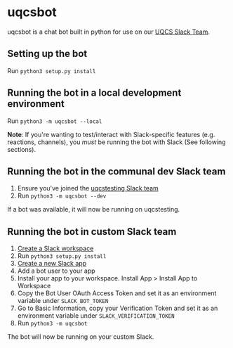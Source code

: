 # uqcsbot

uqcsbot is a chat bot built in python for use on our [UQCS Slack Team](uqcs.slack.com).

## Setting up the bot

Run `python3 setup.py install`

## Running the bot in a local development environment

Run `python3 -m uqcsbot --local`

**Note**: If you're wanting to test/interact with Slack-specific features (e.g. reactions, channels), you _must_ be running the bot with Slack (See following sections).

## Running the bot in the communal dev Slack team

1. Ensure you've joined the [uqcstesting Slack team](https://uqcstest-inviter.herokuapp.com/)
2. Run `python3 -m uqcsbot --dev`

If a bot was available, it will now be running on uqcstesting.

## Running the bot in custom Slack team

1. [Create a Slack workspace](https://slack.com/create)
2. Run `python3 setup.py install`
3. [Create a new Slack app](https://api.slack.com/apps/)
4. Add a bot user to your app
5. Install your app to your workspace. Install App > Install App to Workspace
6. Copy the Bot User OAuth Access Token and set it as an environment variable under `SLACK_BOT_TOKEN`
7. Go to Basic Information, copy your Verification Token and set it as an environment variable under `SLACK_VERIFICATION_TOKEN`
8. Run `python3 -m uqcsbot`

The bot will now be running on your custom Slack.
